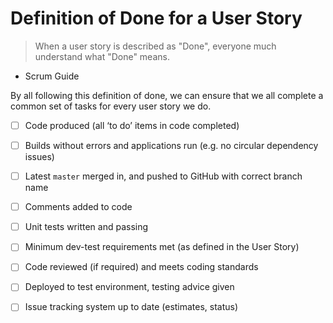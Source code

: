 Definition of Done for a User Story
================================

> When a user story is described as "Done", everyone much understand what "Done" means. 
- Scrum Guide

By all following this definition of done, we can ensure that we all complete a common set of tasks for every user story we do.

- [ ] Code produced (all ‘to do’ items in code completed)
- [ ] Builds without errors and applications run (e.g. no circular dependency issues)
- [ ] Latest `master` merged in, and pushed to GitHub with correct branch name
- [ ] Comments added to code
- [ ] Unit tests written and passing
- [ ] Minimum dev-test requirements met (as defined in the User Story)
- [ ] Code reviewed (if required) and meets coding standards
- [ ] Deployed to test environment, testing advice given
- [ ] Issue tracking system up to date (estimates, status)





<!--
Definition of Done for a Release
====================
1. As per User Story DoD plus...
2. Passed UAT (User Acceptance Testing) and signed off as meeting requirements
8. Any build/deployment/configuration changes implemented/documented/communicated
9. Relevant documentation/diagrams produced and/or updated
Remaining hours for task set to zero and task closed
2. Code is peer-reviewed
2. Code is deployed to test environment
3. Feature is tested against acceptance criteria
4. Feature passes regression testing
5. Feature passes smoke test
6. Feature is documented
7. Feature ok-ed by UX designer
8. Feature ok-ed by Product Owner

-->
